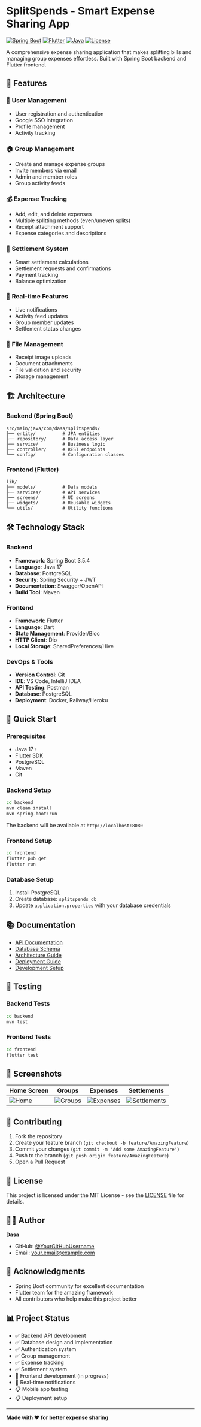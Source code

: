 # SplitSpends - Smart Expense Sharing App

[![Spring Boot](https://img.shields.io/badge/Spring%20Boot-3.5.4-brightgreen.svg)](https://spring.io/projects/spring-boot)
[![Flutter](https://img.shields.io/badge/Flutter-Latest-blue.svg)](https://flutter.dev/)
[![Java](https://img.shields.io/badge/Java-17-orange.svg)](https://openjdk.java.net/projects/jdk/17/)
[![License](https://img.shields.io/badge/License-MIT-yellow.svg)](LICENSE)

A comprehensive expense sharing application that makes splitting bills and managing group expenses effortless. Built with Spring Boot backend and Flutter frontend.

## 🚀 Features

### 👥 **User Management**
- User registration and authentication
- Google SSO integration
- Profile management
- Activity tracking

### 🏠 **Group Management**
- Create and manage expense groups
- Invite members via email
- Admin and member roles
- Group activity feeds

### 💰 **Expense Tracking**
- Add, edit, and delete expenses
- Multiple splitting methods (even/uneven splits)
- Receipt attachment support
- Expense categories and descriptions

### 🔄 **Settlement System**
- Smart settlement calculations
- Settlement requests and confirmations
- Payment tracking
- Balance optimization

### 📱 **Real-time Features**
- Live notifications
- Activity feed updates
- Group member updates
- Settlement status changes

### 📎 **File Management**
- Receipt image uploads
- Document attachments
- File validation and security
- Storage management

## 🏗️ Architecture

### Backend (Spring Boot)
```
src/main/java/com/dasa/splitspends/
├── entity/          # JPA entities
├── repository/      # Data access layer
├── service/         # Business logic
├── controller/      # REST endpoints
└── config/          # Configuration classes
```

### Frontend (Flutter)
```
lib/
├── models/          # Data models
├── services/        # API services
├── screens/         # UI screens
├── widgets/         # Reusable widgets
└── utils/           # Utility functions
```

## 🛠️ Technology Stack

### Backend
- **Framework**: Spring Boot 3.5.4
- **Language**: Java 17
- **Database**: PostgreSQL
- **Security**: Spring Security + JWT
- **Documentation**: Swagger/OpenAPI
- **Build Tool**: Maven

### Frontend
- **Framework**: Flutter
- **Language**: Dart
- **State Management**: Provider/Bloc
- **HTTP Client**: Dio
- **Local Storage**: SharedPreferences/Hive

### DevOps & Tools
- **Version Control**: Git
- **IDE**: VS Code, IntelliJ IDEA
- **API Testing**: Postman
- **Database**: PostgreSQL
- **Deployment**: Docker, Railway/Heroku

## 🚀 Quick Start

### Prerequisites
- Java 17+
- Flutter SDK
- PostgreSQL
- Maven
- Git

### Backend Setup
```bash
cd backend
mvn clean install
mvn spring-boot:run
```
The backend will be available at `http://localhost:8080`

### Frontend Setup
```bash
cd frontend
flutter pub get
flutter run
```

### Database Setup
1. Install PostgreSQL
2. Create database: `splitspends_db`
3. Update `application.properties` with your database credentials

## 📚 Documentation

- [API Documentation](docs/API.md)
- [Database Schema](docs/DATABASE.md)
- [Architecture Guide](docs/ARCHITECTURE.md)
- [Deployment Guide](docs/DEPLOYMENT.md)
- [Development Setup](docs/SETUP.md)

## 🧪 Testing

### Backend Tests
```bash
cd backend
mvn test
```

### Frontend Tests
```bash
cd frontend
flutter test
```

## 📱 Screenshots

| Home Screen | Groups | Expenses | Settlements |
|-------------|--------|----------|-------------|
| ![Home](docs/images/home.png) | ![Groups](docs/images/groups.png) | ![Expenses](docs/images/expenses.png) | ![Settlements](docs/images/settlements.png) |

## 🤝 Contributing

1. Fork the repository
2. Create your feature branch (`git checkout -b feature/AmazingFeature`)
3. Commit your changes (`git commit -m 'Add some AmazingFeature'`)
4. Push to the branch (`git push origin feature/AmazingFeature`)
5. Open a Pull Request

## 📝 License

This project is licensed under the MIT License - see the [LICENSE](LICENSE) file for details.

## 👨‍💻 Author

**Dasa**
- GitHub: [@YourGitHubUsername](https://github.com/YourGitHubUsername)
- Email: your.email@example.com

## 🙏 Acknowledgments

- Spring Boot community for excellent documentation
- Flutter team for the amazing framework
- All contributors who help make this project better

## 📊 Project Status

- ✅ Backend API development
- ✅ Database design and implementation
- ✅ Authentication system
- ✅ Group management
- ✅ Expense tracking
- ✅ Settlement system
- 🚧 Frontend development (in progress)
- 🚧 Real-time notifications
- 📋 Mobile app testing
- 📋 Deployment setup

---

**Made with ❤️ for better expense sharing**
